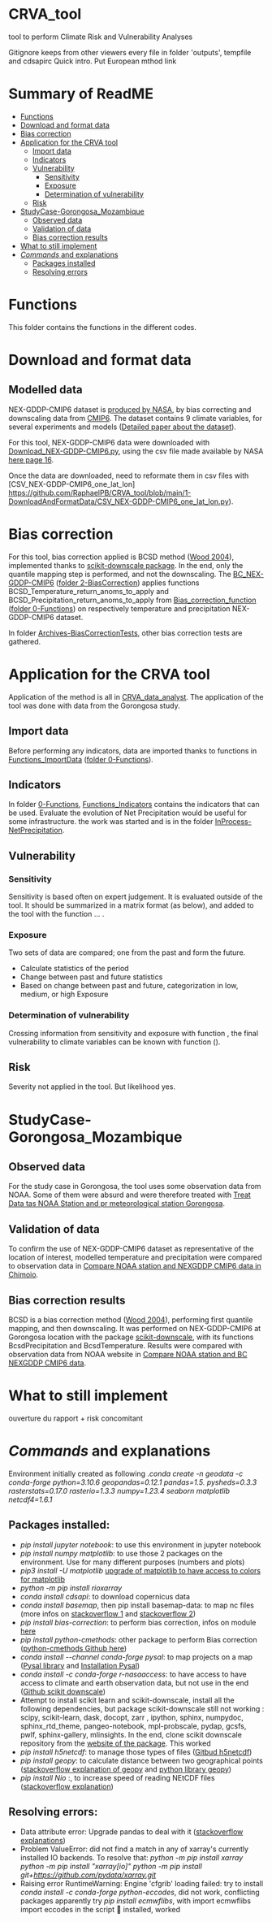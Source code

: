 # CRVA_tool
 tool to perform Climate Risk and Vulnerability Analyses

Gitignore keeps from other viewers every file in folder 'outputs', tempfile and cdsapirc
Quick intro. Put European mthod link
# Summary of ReadME
- [Functions](#Function)
- [Download and format data](#DownloadAndFormatData)
- [Bias correction](#BiasCorrection)
- [Application for the CRVA tool](#ApplicationCRVA)
	- [Import data](#ImportData)
	- [Indicators](#Indicator)
	- [Vulnerability](#Vulnerability)
		- [Sensitivity](#Sensitivity)
		- [Exposure](#Exposure)
		- [Determination of vulnerability](#DetVulnerability)
	- [Risk](#Risk)
- [StudyCase-Gorongosa_Mozambique](#StudyCaseGorongosa)
	- [Observed data](#StudyCaseObservedData)
	- [Validation of data](#ValidationData)
	- [Bias correction results](#BCResults)
- [What to still implement](#ToImplement)
- [*Commands* and explanations](#Commands)
	- [Packages installed](#Packages)
	- [Resolving errors](#ResolvingErrors)
<a id='Function'></a>
# Functions
This folder contains the functions in the different codes.
<a id=DownloadAndFormatData></a>
# Download and format data
## Modelled data
NEX-GDDP-CMIP6 dataset is [produced by NASA](https://www.nccs.nasa.gov/services/data-collections/land-based-products/nex-gddp-cmip6), by bias correcting and downscaling data from [CMIP6](https://cds.climate.copernicus.eu/cdsapp#!/dataset/projections-cmip6?tab=overview). The dataset contains 9 climate variables, for several experiments and models ([Detailed paper about the dataset](https://www.nature.com/articles/s41597-022-01393-4)).

For this tool, NEX-GDDP-CMIP6 data were downloaded with [Download_NEX-GDDP-CMIP6.py](https://github.com/RaphaelPB/CRVA_tool/blob/main/1-DownloadAndFormatData/Download_NEX-GDDP-CMIP6.py), using the csv file made available by NASA [here page 16](https://www.nccs.nasa.gov/sites/default/files/NEX-GDDP-CMIP6-Tech_Note.pdf).

Once the data are downloaded, need to reformate them in csv files with [CSV_NEX-GDDP-CMIP6_one_lat_lon] https://github.com/RaphaelPB/CRVA_tool/blob/main/1-DownloadAndFormatData/CSV_NEX-GDDP-CMIP6_one_lat_lon.py).
<a id=BiasCorrection></a>
# Bias correction
For this tool, bias correction applied is BCSD method ([Wood 2004](https://link.springer.com/article/10.1023/B:CLIM.0000013685.99609.9e)), implemented thanks to [scikit-downscale package](https://github.com/pangeo-data/scikit-downscale). In the end, only the quantile mapping step is performed, and not the downscaling. The [BC_NEX-GDDP-CMIP6](https://github.com/RaphaelPB/CRVA_tool/blob/main/2-BiasCorrection/BC_NEX-GDDP-CMIP6.ipynb) ([folder 2-BiasCorrection](https://github.com/RaphaelPB/CRVA_tool/tree/main/2-BiasCorrection)) applies functions BCSD_Temperature_return_anoms_to_apply and BCSD_Precipitation_return_anoms_to_apply from [Bias_correction_function](https://github.com/RaphaelPB/CRVA_tool/blob/main/0-Functions/Bias_correction_function.ipynb) ([folder 0-Functions](https://github.com/RaphaelPB/CRVA_tool/tree/main/0-Functions)) on respectively temperature and precipitation NEX-GDDP-CMIP6 dataset.

In folder [Archives-BiasCorrectionTests](https://github.com/RaphaelPB/CRVA_tool/tree/main/Archives-BiasCorrectionTests), other bias correction tests are gathered.
<a id=ApplicationCRVA></a>
# Application for the CRVA tool
Application of the method is all in [CRVA_data_analyst](https://github.com/RaphaelPB/CRVA_tool/blob/main/3-Tool/CRVA_data_analyst.ipynb). The application of the tool was done with data from the Gorongosa study.
<a id=ImportData></a>
## Import data
Before performing any indicators, data are imported thanks to functions in [Functions_ImportData](https://github.com/RaphaelPB/CRVA_tool/blob/main/0-Functions/Functions_ImportData.ipynb) ([folder 0-Functions](https://github.com/RaphaelPB/CRVA_tool/tree/main/0-Functions)).
<a id=Indicator></a>
## Indicators
In folder [0-Functions](https://github.com/RaphaelPB/CRVA_tool/tree/main/0-Functions), [Functions_Indicators](https://github.com/RaphaelPB/CRVA_tool/blob/main/0-Functions/Functions_Indicators.ipynb) contains the indicators that can be used.
Evaluate the evolution of Net Precipitation would be useful for some infrastructure. the work was started and is in the folder [InProcess-NetPrecipitation](https://github.com/RaphaelPB/CRVA_tool/tree/main/InProcess-NetPrecipitation).
<a id=Vulnerability></a>
## Vulnerability
<a id=Sensitivity></a>
### Sensitivity
Sensitivity is based often on expert judgement. It is evaluated outside of the tool. It should be summarized in a matrix format (as below), and added to the tool with the function ... .
<a id=Exposure></a>
### Exposure
Two sets of data are compared; one from the past and form the future.
- Calculate statistics of the period
- Change between past and future statistics
- Based on change between past and future, categorization in low, medium, or high Exposure
<a id=DetVulnerability></a>
### Determination of vulnerability
Crossing information from sensitivity and exposure with function , the final vulnerability to climate variables can be known with function ().
<a id=Risk></a>
## Risk
Severity not applied in the tool. But likelihood yes.
<a id=StudyCaseGorongosa></a>
# StudyCase-Gorongosa_Mozambique
<a id=StudyCaseObservedData></a>
## Observed data
For the study case in Gorongosa, the tool uses some observation data from NOAA. Some of them were absurd and were therefore treated with [Treat Data tas NOAA Station and pr meteorological station Gorongosa](https://github.com/RaphaelPB/CRVA_tool/blob/main/4-StudyCase-Gorongosa_Mozambique/Treat%20Data%20tas%20NOAA%20Station%20and%20pr%20meteorological%20station%20Gorongosa.ipynb).
<a id=ValidationData></a>
## Validation of data
To confirm the use of NEX-GDDP-CMIP6 dataset as representative of the location of interest, modelled temperature and precipitation were compared to observation data in [Compare NOAA station and NEXGDDP CMIP6 data in Chimoio](https://github.com/RaphaelPB/CRVA_tool/blob/main/4-StudyCase-Gorongosa_Mozambique/Compare%20NOAA%20station%20and%20NEXGDDP%20CMIP6%20data%20in%20Chimoio.ipynb).
<a id=BCResults></a>
## Bias correction results
BCSD is a bias correction method ([Wood 2004](https://link.springer.com/article/10.1023/B:CLIM.0000013685.99609.9e)), performing first quantile mapping, and then downscaling. It was performed on NEX-GDDP-CMIP6 at Gorongosa location with the package [scikit-downscale](https://github.com/pangeo-data/scikit-downscale), with its functions BcsdPrecipitation and BcsdTemperature. Results were compared with observation data from NOAA website in [Compare NOAA station and BC NEXGDDP CMIP6 data](https://github.com/RaphaelPB/CRVA_tool/blob/main/4-StudyCase-Gorongosa_Mozambique/Compare%20NOAA%20station%20and%20BC%20NEXGDDP%20CMIP6%20data.ipynb).
<a id=ToImplement></a>
# What to still implement
ouverture du rapport + risk concomitant
<a id=Commands></a>
# *Commands* and explanations
Environment initially created as following .*conda create -n geodata -c conda-forge python=3.10.6 geopandas=0.12.1 pandas=1.5. pysheds=0.3.3 rasterstats=0.17.0 rasterio=1.3.3 numpy=1.23.4 seaborn matplotlib netcdf4=1.6.1*
<a id=Packages></a>
## Packages installed: 
- *pip install jupyter notebook*: to use this environment in jupyter notebook
- *pip install numpy matplotlib*: to use those 2 packages on the environment. Use for many different purposes (numbers and plots)
- *pip3 install -U matplotlib* [upgrade of matplotlib to have access to colors for matplotlib](https://stackoverflow.com/questions/47497097/module-matplotlib-has-no-attribute-colors)
- *python -m pip install rioxarray*
- *conda install cdsapi*: to download copernicus data
- *conda install basemap*, then pip install basemap-data: to map nc files (more infos on [stackoverflow 1](https://stackoverflow.com/questions/33020202/how-to-install-matplotlibs-basemap) and [stackoverflow 2](https://stackoverflow.com/questions/47587670/how-to-install-basemap-in-jupyter-notebook))
- *pip install bias-correction*: to perform bias correction, infos on module [here](https://pankajkarman.github.io/bias_correction/index.html#bias_correction.gamma_correction) 
- *pip install python-cmethods*: other package to perform Bias correction ([python-cmethods Github here](https://github.com/btschwertfeger/python-cmethods#installation))
- *conda install --channel conda-forge pysal*: to map projects on a map ([Pysal library](http://pysal.org/pysal/) and [Installation Pysal](http://pysal.org/pysal/installation.html))
- *conda install -c conda-forge r-nasaaccess*: to have access to have access to climate and earth observation data, but not use in the end ([Github scikit downscale](https://github.com/pangeo-data/scikit-downscale))
- Attempt to install scikit learn and scikit-downscale, install all the following dependencies, but package scikit-downscale still not working : scipy, scikit-learn, dask, docopt, zarr   , ipython, sphinx, numpydoc, sphinx_rtd_theme, pangeo-notebook, mpl-probscale, pydap, gcsfs, pwlf, sphinx-gallery, mlinsights. In the end, clone scikit downscale repository from the [website of the package](https://github.com/pangeo-data/scikit-downscale). This worked
- *pip install h5netcdf*: to manage those types of files ([Gitbud h5netcdf](https://github.com/h5netcdf/h5netcdf))
- *pip install geopy*: to calculate distance between two geographical points ([stackoverflow explanation of geopy](https://github.com/h5netcdf/h5netcdf) and [python library geopy](https://pypi.org/project/geopy/))
- *pip install Nio* :, to increase speed of reading NEtCDF files ([stackoverflow explanation](https://stackoverflow.com/questions/34159747/efficient-reading-of-netcdf-variable-in-python))
<a id=ResolvingErrors></a>
## Resolving errors: 
- Data attribute error: Upgrade pandas to deal with it ([stackoverflow explanations](https://stackoverflow.com/questions/67165659/how-to-update-pandas-for-jupyter-notebook))
- Problem ValueError: did not find a match in any of xarray's currently installed IO backends. To resolve that:
*python -m pip install xarray*
*python -m pip install "xarray[io]"*
*python -m pip install git+https://github.com/pydata/xarray.git*
- Raising error RuntimeWarning: Engine 'cfgrib' loading failed:
try to install *conda install -c conda-forge python-eccodes*, did not work, conflicting packages apparently
try *pip install ecmwflibs*, with import ecmwflibs import eccodes in the script  installed, worked

